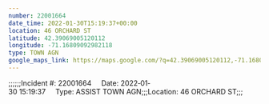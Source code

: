 ```yaml
---
number: 22001664
date_time: 2022-01-30T15:19:37+00:00
location: 46 ORCHARD ST
latitude: 42.39069005120112
longitude: -71.16809092982118
type: TOWN AGN
google_maps_link: https://maps.google.com/?q=42.39069005120112,-71.16809092982118
---
```


;;;;;;Incident #: 22001664     Date: 2022‐01‐30 15:19:37     Type: ASSIST TOWN AGN;;;Location: 46 ORCHARD ST;;;
